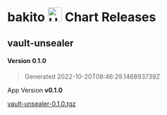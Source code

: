 # bakito <img src="https://helm.sh/img/helm.svg" alt="Helm" style="width:32px;"/> Chart Releases

## vault-unsealer

#### Version **0.1.0**

> Generated 2022-10-20T08:46:29.146893739Z

App Version **v0.1.0**

[vault-unsealer-0.1.0.tgz](https://github.com/bakito/helm-charts/releases/download/vault-unsealer-0.1.0/vault-unsealer-0.1.0.tgz)

